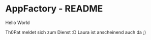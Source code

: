 # AppFactory - README

Hello World

Th0Pat meldet sich zum Dienst :D
Laura ist anscheinend auch da ;)